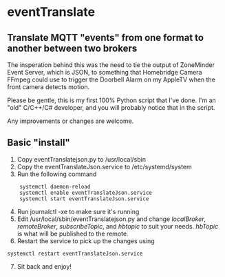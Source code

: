 # eventTranslate
## Translate MQTT "events" from one format to another between two brokers

The insperation behind this was the need to tie the output of ZoneMinder Event Server, which is JSON, to something that Homebridge Camera FFmpeg could use to trigger the Doorbell Alarm on my AppleTV when the front camera detects motion.

Please be gentle, this is my first 100% Python script that I've done.  I'm an "old" C/C++/C# developer, and you will probably notice that in the script.

Any improvements or changes are welcome.

## Basic "install"

1. Copy eventTranslatejson.py to /usr/local/sbin
2. Copy the eventTranslateJson.service to /etc/systemd/system
3. Run the following command
```
    systemctl daemon-reload
    systemctl enable eventTranslateJson.service
    systemctl start eventTranslateJson.service
```
4. Run journalctl -xe to make sure it's running
5. Edit /usr/local/sbin/eventTranslatejson.py and change *localBroker*, *remoteBroker*, *subscribeTopic*, and *hbtopic* to suit your needs.  *hbTopic* is what will be published to the remote.
6. Restart the service to pick up the changes using
```
systemctl restart eventTranslateJson.service
```
7. Sit back and enjoy!